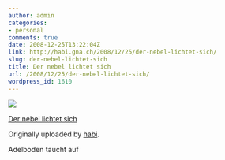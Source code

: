 ```yaml
---
author: admin
categories:
- personal
comments: true
date: 2008-12-25T13:22:04Z
link: http://habi.gna.ch/2008/12/25/der-nebel-lichtet-sich/
slug: der-nebel-lichtet-sich
title: Der nebel lichtet sich
url: /2008/12/25/der-nebel-lichtet-sich/
wordpress_id: 1610
---
```


[![](http://farm4.static.flickr.com/3214/3135472252_5f3e0bd739_m.jpg)](http://www.flickr.com/photos/habi/3135472252/)
   

 
  [Der nebel lichtet sich](http://www.flickr.com/photos/habi/3135472252/)
    

  Originally uploaded by [habi](http://www.flickr.com/people/habi/).
 



Adelboden taucht auf
  

